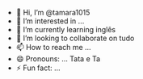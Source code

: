 - 👋 Hi, I’m @tamara1015
- 👀 I’m interested in ...
- 🌱 I’m currently learning inglês 
- 💞️ I’m looking to collaborate on tudo
- 📫 How to reach me ...
- 😄 Pronouns: ... Tata e Ta
- ⚡ Fun fact: ...

<!---
tamara1015/tamara1015 is a ✨ special ✨ repository because its `README.md` (this file) appears on your GitHub profile.
You can click the Preview link to take a look at your changes.
--->
